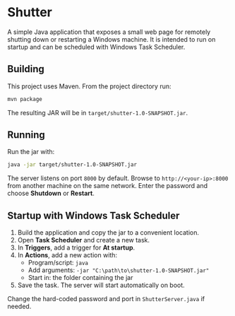 # Shutter

A simple Java application that exposes a small web page for remotely shutting down or restarting a Windows machine. It is intended to run on startup and can be scheduled with Windows Task Scheduler.

## Building

This project uses Maven. From the project directory run:

```bash
mvn package
```

The resulting JAR will be in `target/shutter-1.0-SNAPSHOT.jar`.

## Running

Run the jar with:

```bash
java -jar target/shutter-1.0-SNAPSHOT.jar
```

The server listens on port `8000` by default. Browse to `http://<your-ip>:8000` from another machine on the same network. Enter the password and choose **Shutdown** or **Restart**.

## Startup with Windows Task Scheduler

1. Build the application and copy the jar to a convenient location.
2. Open **Task Scheduler** and create a new task.
3. In **Triggers**, add a trigger for **At startup**.
4. In **Actions**, add a new action with:
   - Program/script: `java`
   - Add arguments: `-jar "C:\path\to\shutter-1.0-SNAPSHOT.jar"`
   - Start in: the folder containing the jar
5. Save the task. The server will start automatically on boot.

Change the hard-coded password and port in `ShutterServer.java` if needed.
